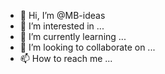 - 👋 Hi, I’m @MB-ideas
- 👀 I’m interested in ...
- 🌱 I’m currently learning ...
- 💞️ I’m looking to collaborate on ...
- 📫 How to reach me ...

<!---
MB-ideas/MB-ideas is a ✨ special ✨ repository because its `README.md` (this file) appears on your GitHub profile.
You can click the Preview link to take a look at your changes.
--->

